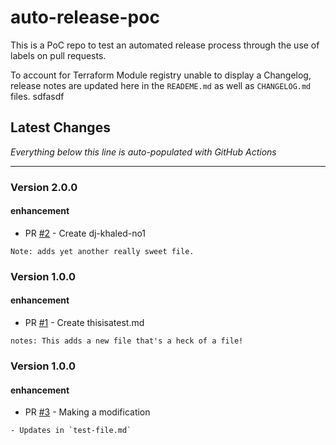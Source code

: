# auto-release-poc

This is a PoC repo to test an automated release process through the use of labels on pull requests.

To account for Terraform Module registry unable to display a Changelog, release notes are updated here in the `READEME.md` as well as `CHANGELOG.md` files.
sdfasdf

## Latest Changes

_Everything below this line is auto-populated with GitHub Actions_
____

<!-- BEGIN_CHANGELOG_ACTION -->

<!-- BEGIN_CHANGELOG_FROM_2 -->
### Version 2.0.0

#### enhancement

* PR [#2](https://github.com/petercort/terraform-auto-release/pull/2) - Create dj-khaled-no1

```
Note: adds yet another really sweet file.
```
<!-- END_CHANGELOG_FROM_2 -->

<!-- BEGIN_CHANGELOG_FROM_1 -->
### Version 1.0.0

#### enhancement

* PR [#1](https://github.com/petercort/auto-release-poc/pull/1) - Create thisisatest.md

```
notes: This adds a new file that's a heck of a file!
```
<!-- END_CHANGELOG_FROM_1 -->

<!-- BEGIN_CHANGELOG_FROM_3 -->
### Version 1.0.0

#### enhancement

* PR [#3](https://github.com/katiem0/auto-release-poc/pull/3) - Making a modification

```
- Updates in `test-file.md`
```
<!-- END_CHANGELOG_FROM_3 -->

<!-- END_CHANGELOG_ACTION -->
